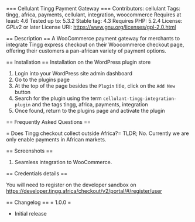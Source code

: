 === Cellulant Tingg Payment Gateway ===
Contributors: cellulant
Tags: tingg, africa, payments, cellulant, integration, woocommerce
Requires at least: 4.6
Tested up to: 5.3.2
Stable tag: 4.3
Requires PHP: 5.2.4
License: GPLv2 or later
License URI: https://www.gnu.org/licenses/gpl-2.0.html

== Description ==
A WooCommerce payment gateway for merchants to integrate Tingg express checkout on their Woocommerce checkout page, offering their customers a pan-african variety of payment options.

== Installation ==
Installation on the WordPress plugin store
1. Login into your WordPress site admin dashboard
2. Go to the plugins page
3. At the top of the page besides the `Plugin` title, click on the `Add New` button
4. Search for the plugin using the term `cellulant-tingg-integration-plugin` and the tags tingg, africa, payments, integration
5. Once found, return to the plugins page and activate the plugin

== Frequently Asked Questions ==

= Does Tingg checkout collect outside Africa?=
TLDR; No.
Currently we are only enable payments in African markets.

== Screenshots ==
1. Seamless integration to WooCommerce.

== Credentials details ==

You will need to register on the developer sandbox on https://developer.tingg.africa/checkout/v2/portal/#/register/user

== Changelog ==
= 1.0.0 =
* Initial release
